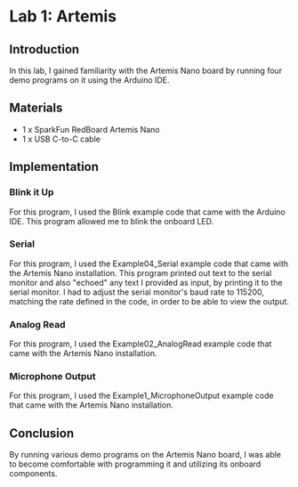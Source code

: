 # Lab 1: Artemis

## Introduction

In this lab, I gained familiarity with the Artemis Nano board by running four demo programs on it using the Arduino IDE.

## Materials

- 1 x SparkFun RedBoard Artemis Nano
- 1 x USB C-to-C cable

## Implementation

### Blink it Up

For this program, I used the Blink example code that came with the Arduino IDE. This program allowed me to blink the onboard LED.


### Serial

For this program, I used the Example04_Serial example code that came with the Artemis Nano installation. This program printed out text to the serial monitor and also "echoed" any text I provided as input, by printing it to the serial monitor. I had to adjust the serial monitor's baud rate to 115200, matching the rate defined in the code, in order to be able to view the output.


### Analog Read

For this program, I used the Example02_AnalogRead example code that came with the Artemis Nano installation. 


### Microphone Output

For this program, I used the Example1_MicrophoneOutput example code that came with the Artemis Nano installation.


## Conclusion

By running various demo programs on the Artemis Nano board, I was able to become comfortable with programming it and utilizing its onboard components. 
